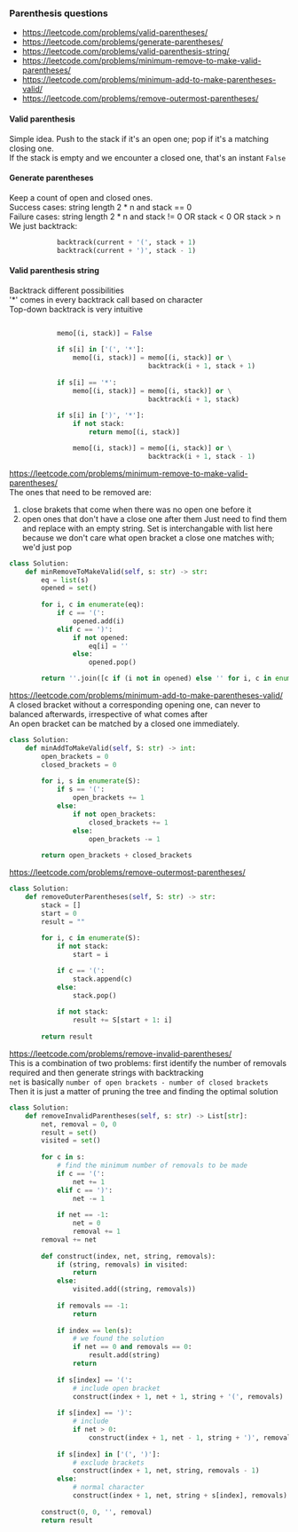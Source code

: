 ### Parenthesis questions

* https://leetcode.com/problems/valid-parentheses/
* https://leetcode.com/problems/generate-parentheses/
* https://leetcode.com/problems/valid-parenthesis-string/
* https://leetcode.com/problems/minimum-remove-to-make-valid-parentheses/
* https://leetcode.com/problems/minimum-add-to-make-parentheses-valid/
* https://leetcode.com/problems/remove-outermost-parentheses/

#### Valid parenthesis <br />
Simple idea. Push to the stack if it's an open one; pop if it's a matching closing one. <br />
If the stack is empty and we encounter a closed one, that's an instant `False`

#### Generate parentheses
Keep a count of open and closed ones. <br />
Success cases: string length 2 * n and stack == 0 <br />
Failure cases: string length 2 * n and stack != 0 OR stack < 0 OR stack > n <br />
We just backtrack:
```py
            backtrack(current + '(', stack + 1)
            backtrack(current + ')', stack - 1)
```

#### Valid parenthesis string
Backtrack different possibilities <br />
'*' comes in every backtrack call based on character <br />
Top-down backtrack is very intuitive
```py

            memo[(i, stack)] = False
            
            if s[i] in ['(', '*']:
                memo[(i, stack)] = memo[(i, stack)] or \
                                   backtrack(i + 1, stack + 1)
            
            if s[i] == '*':
                memo[(i, stack)] = memo[(i, stack)] or \
                                   backtrack(i + 1, stack)
            
            if s[i] in [')', '*']:
                if not stack:
                    return memo[(i, stack)]

                memo[(i, stack)] = memo[(i, stack)] or \
                                   backtrack(i + 1, stack - 1)
```
https://leetcode.com/problems/minimum-remove-to-make-valid-parentheses/ <br />
The ones that need to be removed are:
1. close brakets that come when there was no open one before it 
2. open ones that don't have a close one after them
Just need to find them and replace with an empty string.
Set is interchangable with list here because we don't care what open bracket a close one matches with; we'd just pop
```py
class Solution:
    def minRemoveToMakeValid(self, s: str) -> str:
        eq = list(s)
        opened = set()
        
        for i, c in enumerate(eq):
            if c == '(':
                opened.add(i)
            elif c == ')':
                if not opened:
                    eq[i] = ''
                else:
                    opened.pop()

        return ''.join([c if (i not in opened) else '' for i, c in enumerate(eq)])
```
https://leetcode.com/problems/minimum-add-to-make-parentheses-valid/ <br />
A closed bracket without a corresponding opening one, can never to balanced afterwards, irrespective of what comes after <br />
An open bracket can be matched by a closed one immediately.
```py
class Solution:
    def minAddToMakeValid(self, S: str) -> int:
        open_brackets = 0
        closed_brackets = 0
        
        for i, s in enumerate(S):
            if s == '(':
                open_brackets += 1
            else:
                if not open_brackets:
                    closed_brackets += 1
                else:
                    open_brackets -= 1
        
        return open_brackets + closed_brackets
```

https://leetcode.com/problems/remove-outermost-parentheses/
```py
class Solution:
    def removeOuterParentheses(self, S: str) -> str:
        stack = []
        start = 0
        result = ""
        
        for i, c in enumerate(S):
            if not stack:
                start = i

            if c == '(':
                stack.append(c)
            else:
                stack.pop()
            
            if not stack:
                result += S[start + 1: i]
        
        return result            
```
https://leetcode.com/problems/remove-invalid-parentheses/ <br />
This is a combination of two problems: first identify the number of removals required and then generate strings with backtracking <br />
`net` is basically `number of open brackets - number of closed brackets` <br />
Then it is just a matter of pruning the tree and finding the optimal solution
```py
class Solution:
    def removeInvalidParentheses(self, s: str) -> List[str]:
        net, removal = 0, 0
        result = set()
        visited = set()
        
        for c in s:
            # find the minimum number of removals to be made
            if c == '(':
                net += 1
            elif c == ')':
                net -= 1
            
            if net == -1:
                net = 0
                removal += 1
        removal += net
        
        def construct(index, net, string, removals):
            if (string, removals) in visited:
                return 
            else:
                visited.add((string, removals))
            
            if removals == -1:
                return
            
            if index == len(s):
                # we found the solution
                if net == 0 and removals == 0:
                    result.add(string)
                return
            
            if s[index] == '(':
                # include open bracket
                construct(index + 1, net + 1, string + '(', removals)
            
            if s[index] == ')':
                # include 
                if net > 0:
                    construct(index + 1, net - 1, string + ')', removals)
            
            if s[index] in ['(', ')']:
                # exclude brackets
                construct(index + 1, net, string, removals - 1)
            else:
                # normal character
                construct(index + 1, net, string + s[index], removals)
        
        construct(0, 0, '', removal)
        return result
```
